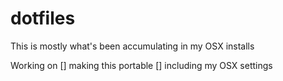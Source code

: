dotfiles
========

This is mostly what's been accumulating in my OSX installs

Working on 
[] making this portable
[] including my OSX settings
